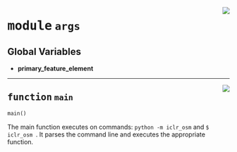 <!-- markdownlint-disable -->

<a href="https://redacted.web/redacted-org/iclr-osm/blob/main/iclr_osm/args.py#L0"><img align="right" style="float:right;" src="https://img.shields.io/badge/-source-cccccc?style=flat-square"></a>

# <kbd>module</kbd> `args`




**Global Variables**
---------------
- **primary_feature_element**

---

<a href="https://redacted.web/redacted-org/iclr-osm/blob/main/iclr_osm/args.py#L18"><img align="right" style="float:right;" src="https://img.shields.io/badge/-source-cccccc?style=flat-square"></a>

## <kbd>function</kbd> `main`

```python
main()
```

The main function executes on commands: `python -m iclr_osm` and `$ iclr_osm `.  It parses the command line and executes the appropriate function. 


